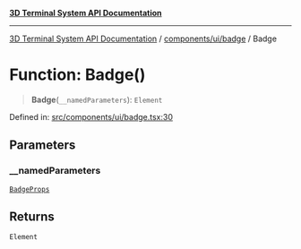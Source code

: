 [**3D Terminal System API Documentation**](../../../../README.md)

***

[3D Terminal System API Documentation](../../../../README.md) / [components/ui/badge](../README.md) / Badge

# Function: Badge()

> **Badge**(`__namedParameters`): `Element`

Defined in: [src/components/ui/badge.tsx:30](https://github.com/Dicommunitas/ThreeJS_Terminal_3D2/blob/50ef787d9f23a1c5f4362ca495ac1334ca854f4f/src/components/ui/badge.tsx#L30)

## Parameters

### \_\_namedParameters

[`BadgeProps`](../interfaces/BadgeProps.md)

## Returns

`Element`
